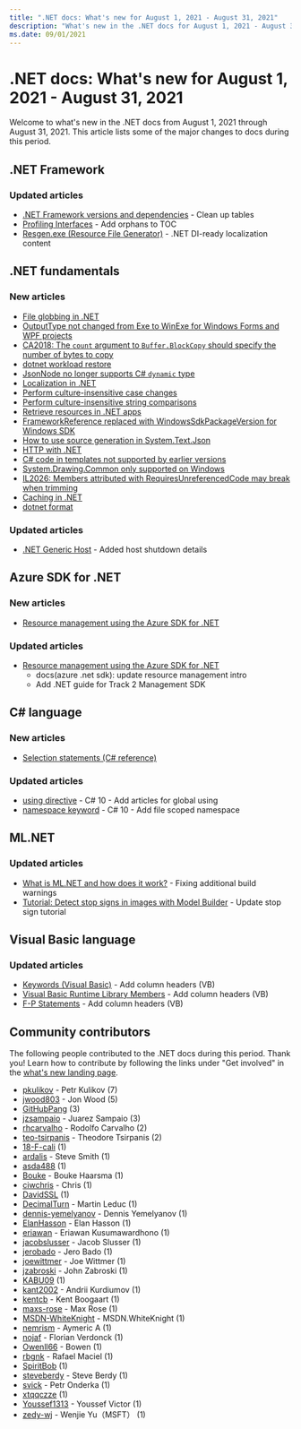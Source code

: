 ```yaml
---
title: ".NET docs: What's new for August 1, 2021 - August 31, 2021"
description: "What's new in the .NET docs for August 1, 2021 - August 31, 2021."
ms.date: 09/01/2021
---
```


# .NET docs: What's new for August 1, 2021 - August 31, 2021

Welcome to what's new in the .NET docs from August 1, 2021 through August 31, 2021. This article lists some of the major changes to docs during this period.

## .NET Framework

### Updated articles

- [.NET Framework versions and dependencies](../framework/migration-guide/versions-and-dependencies.md) - Clean up tables
- [Profiling Interfaces](../framework/unmanaged-api/profiling/profiling-interfaces.md) - Add orphans to TOC
- [Resgen.exe (Resource File Generator)](../framework/tools/resgen-exe-resource-file-generator.md) - .NET DI-ready localization content

## .NET fundamentals

### New articles

- [File globbing in .NET](../core/extensions/file-globbing.md)
- [OutputType not changed from Exe to WinExe for Windows Forms and WPF projects](../core/compatibility/sdk/6.0/outputtype-not-set-automatically.md)
- [CA2018: The `count` argument to `Buffer.BlockCopy` should specify the number of bytes to copy](../fundamentals/code-analysis/quality-rules/ca2018.md)
- [dotnet workload restore](../core/tools/dotnet-workload-restore.md)
- [JsonNode no longer supports C# `dynamic` type](../core/compatibility/serialization/6.0/jsonnode-dynamic-type.md)
- [Localization in .NET](../core/extensions/localization.md)
- [Perform culture-insensitive case changes](../core/extensions/performing-culture-insensitive-case-changes.md)
- [Perform culture-insensitive string comparisons](../core/extensions/performing-culture-insensitive-string-comparisons.md)
- [Retrieve resources in .NET apps](../core/extensions/retrieve-resources.md)
- [FrameworkReference replaced with WindowsSdkPackageVersion for Windows SDK](../core/compatibility/sdk/5.0/override-windows-sdk-package-version.md)
- [How to use source generation in System.Text.Json](../standard/serialization/system-text-json-source-generation.md)
- [HTTP with .NET](../core/extensions/http-client.md)
- [C# code in templates not supported by earlier versions](../core/compatibility/sdk/6.0/csharp-template-code.md)
- [System.Drawing.Common only supported on Windows](../core/compatibility/core-libraries/6.0/system-drawing-common-windows-only.md)
- [IL2026: Members attributed with RequiresUnreferencedCode may break when trimming](../core/deploying/trim-warnings/il2026.md)
- [Caching in .NET](../core/extensions/caching.md)
- [dotnet format](../core/tools/dotnet-format.md)

### Updated articles

- [.NET Generic Host](../core/extensions/generic-host.md) - Added host shutdown details

## Azure SDK for .NET

### New articles

- [Resource management using the Azure SDK for .NET](../azure/sdk/resource-management.md)

### Updated articles

- [Resource management using the Azure SDK for .NET](../azure/sdk/resource-management.md)
  - docs(azure .net sdk): update resource management intro
  - Add .NET guide for Track 2 Management SDK

## C# language

### New articles

- [Selection statements (C# reference)](../csharp/language-reference/statements/selection-statements.md)

### Updated articles

- [using directive](../csharp/language-reference/keywords/using-directive.md) - C# 10 - Add articles for global using
- [namespace keyword](../csharp/language-reference/keywords/namespace.md) - C# 10 - Add file scoped namespace

## ML.NET

### Updated articles

- [What is ML.NET and how does it work?](../machine-learning/how-does-mldotnet-work.md) - Fixing additional build warnings
- [Tutorial: Detect stop signs in images with Model Builder](../machine-learning/tutorials/object-detection-model-builder.md) - Update stop sign tutorial

## Visual Basic language

### Updated articles

- [Keywords (Visual Basic)](../visual-basic/language-reference/keywords/index.md) - Add column headers (VB)
- [Visual Basic Runtime Library Members](../visual-basic/language-reference/runtime-library-members.md) - Add column headers (VB)
- [F-P Statements](../visual-basic/language-reference/statements/f-p-statements.md) - Add column headers (VB)

## Community contributors

The following people contributed to the .NET docs during this period. Thank you! Learn how to contribute by following the links under "Get involved" in the [what's new landing page](index.yml).

- [pkulikov](https://github.com/pkulikov) - Petr Kulikov (7)
- [jwood803](https://github.com/jwood803) - Jon Wood (5)
- [GitHubPang](https://github.com/GitHubPang) (3)
- [jzsampaio](https://github.com/jzsampaio) - Juarez Sampaio (3)
- [rhcarvalho](https://github.com/rhcarvalho) - Rodolfo Carvalho (2)
- [teo-tsirpanis](https://github.com/teo-tsirpanis) - Theodore Tsirpanis (2)
- [18-F-cali](https://github.com/18-F-cali) (1)
- [ardalis](https://github.com/ardalis) - Steve Smith (1)
- [asda488](https://github.com/asda488) (1)
- [Bouke](https://github.com/Bouke) - Bouke Haarsma (1)
- [ciwchris](https://github.com/ciwchris) - Chris (1)
- [DavidSSL](https://github.com/DavidSSL) (1)
- [DecimalTurn](https://github.com/DecimalTurn) - Martin Leduc (1)
- [dennis-yemelyanov](https://github.com/dennis-yemelyanov) - Dennis Yemelyanov (1)
- [ElanHasson](https://github.com/ElanHasson) - Elan Hasson (1)
- [eriawan](https://github.com/eriawan) - Eriawan Kusumawardhono (1)
- [jacobslusser](https://github.com/jacobslusser) - Jacob Slusser (1)
- [jerobado](https://github.com/jerobado) - Jero Bado (1)
- [joewittmer](https://github.com/joewittmer) - Joe Wittmer (1)
- [jzabroski](https://github.com/jzabroski) - John Zabroski (1)
- [KABU09](https://github.com/KABU09) (1)
- [kant2002](https://github.com/kant2002) - Andrii Kurdiumov (1)
- [kentcb](https://github.com/kentcb) - Kent Boogaart (1)
- [maxs-rose](https://github.com/maxs-rose) - Max Rose (1)
- [MSDN-WhiteKnight](https://github.com/MSDN-WhiteKnight) - MSDN.WhiteKnight (1)
- [nemrism](https://github.com/nemrism) - Aymeric A (1)
- [nojaf](https://github.com/nojaf) - Florian Verdonck (1)
- [Owenll66](https://github.com/Owenll66) - Bowen (1)
- [rbgnk](https://github.com/rbgnk) - Rafael Maciel (1)
- [SpiritBob](https://github.com/SpiritBob) (1)
- [steveberdy](https://github.com/steveberdy) - Steve Berdy (1)
- [svick](https://github.com/svick) - Petr Onderka (1)
- [xtqqczze](https://github.com/xtqqczze) (1)
- [Youssef1313](https://github.com/Youssef1313) - Youssef Victor (1)
- [zedy-wj](https://github.com/zedy-wj) - Wenjie Yu（MSFT） (1)
